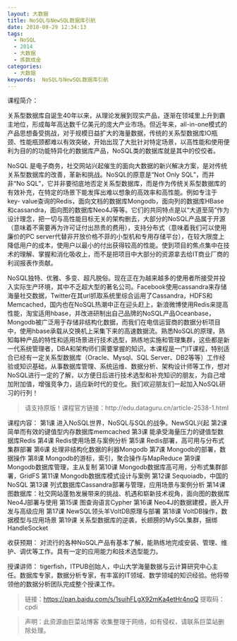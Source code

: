 ```yaml
---
layout: 大数据
title: NoSQL与NewSQL数据库引航
date: 2018-09-29 12:34:13
tags:
  - NoSQL
  - 2014
  - 大数据
  - 炼数成金
categories:
  - 大数据
keywords:  NoSQL与NewSQL数据库引航
---
```

课程简介：

关系型数据库自诞生40年以来，从理论发展到现实产品，逐渐在领域里上升到霸主地位，形成每年高达数千亿美元的庞大产业市场。但近年来，all-in-one模式的产品思想备受挑战，对于规模日益扩大的海量数据，传统的关系型数据库IO瓶颈、性能瓶颈都难以有效突破，开始出现了大批针对特定场景，以高性能和使用便利为目的的功能特异化的数据库产品，NoSQL类的数据库就是其中的佼佼者。

NoSQL 是电子商务，社交网站兴起催生的面向大数据的新兴解决方案，是对传统关系型数据库的改善，革新和挑战。NoSQL的原意是“Not Only SQL”，而并非“No SQL”，它并非要彻底地否定关系型数据库，而是作为传统关系型数据库的有效补充，在特定的场景下能发挥出难以想象的高效率和高性能。例如专注于key- value查询的Redis，面向文档的数据库Mongodb，面向列的数据库HBase和cassandra，面向图的数据库Neo4J等等。它们的共同特点是以“大道至简”作为设计理念，把一切与高性能目标无关的架构删去，大部分的NoSQL产品属于开源（意味着不需要再为许可证付出昂贵的费用），支持分布式（意味着我们可以使用廉价的PC server代替非开放价格不菲的小型机和专用存储平台），在较大限度上降低用户的成本，使用户以最小的付出获得较高的性能。使到项目的焦点集中在技术的理解、掌握和消化吸收上，而不是把项目中大部分的资源拿去给IT商业厂商的利润报表作贡献。

NoSQL独特、优雅、多变、超凡脱俗。现在正在为越来越多的使用者所接受并投入实际生产环境，其中不乏超大型的著名公司。Facebook使用cassandra来存储海量社交数据，Twitter在其url抓取系统里综合运用了Cassandra，HDFS和Memcached，国内也在NoSQL热潮中正在迎头赶上，新浪微博使用Redis来提高性能，淘宝适用hbase，并改进研制出自己品牌的NoSQL产品Oceanbase，Mongodb被广泛用于存储非结构化数据，而我们在电信运营商的数据分析项目中，使用hbase承载从交换机上采集下来的高速数据流。熟悉NoSQL的原理，熟知每种产品的特性和适用场景进行技术选型，熟练地实施和管理集群，这些都是新一代系统管理者，DBA和架构师们需要掌握的知识。本课程是一门IT课程，特别适合已经有一定关系型数据库（Oracle、Mysql、SQL Server、DB2等等）工作经验或知识基础，从事数据库管理、系统运维、数据分析、架构设计师等工作，想对NoSQL进行一定的了解，以方便日后进行技术选型和补充知识的朋友，为自己增加附加值，增强竞争力，适应新时代的变化。我们欢迎朋友们一起加入NoSQL研习的行列！

<!-- more -->
<blockquote class="blockquote-center">
请支持原版！课程官方链接：http://edu.dataguru.cn/article-2538-1.html</blockquote>
</blockquote>

课程内容：
第1课 进入NoSQL世界，NoSQL与SQL的战争。NewSQL兴起
第2课 简单而有效的键值型内存数据库memcached
第3课 能承受海量压力的键值型数据库Redis
第4课 Redis使用场景与案例分析
第5课 Redis部署，高可用与分布式集群部署
第6课 处理非结构化数据的利器Mongodb
第7课 Mongodb的部署，数据操作
第8课 Mongodb的游标，索引，聚合操作与MapReduce
第9课 Mongodb数据库管理，主从复制
第10课 Mongodb数据库高可用，分布式集群部署，GridFS
第11课 Mongodb数据库模式设计与案例
第12课 Sequoiadb，中国的NoSQL
第13课 列式数据库Cassandra部署与管理，应用场景与案例分析
第14课 图数据库：社交网站蓬勃发展带来的挑战、机遇和崭新技术视角，面向图的数据库Neo4J部署与使用
第15课 图查询语言Cypher
第16课 Neo4J的数据建模，嵌入开发与高级应用
第17课 NewSQL领头羊VoltDB原理与部署
第18课 VoltDB操作，数据模型与应用场景
第19课 关系型数据库的逆袭，长翅膀的MySQL集群，捆绑HandleSocket

收获预期：
对流行的各种NoSQL产品有基本了解，能熟练地完成安装、管理、维护、调优等工作。具有一定的应用能力和技术选型能力。

授课讲师：
tigerfish，ITPUB创始人，中山大学海量数据与云计算研究中心主任。数据库专家，数据分析专家，有丰富的IT领域、数学领域的知识经验。他将带领他的数据分析团队完成整个授课工作。


> 链接：https://pan.baidu.com/s/1suihFLgX92mKa4etHr4noQ 提取码：cpdi

<blockquote class="blockquote-center">声明：此资源由巨菜站博客 收集整理于网络，如有侵权，请联系巨菜站删除处理。</blockquote>
